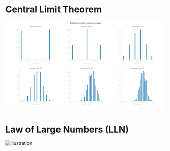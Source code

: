 # Central Limit Theorem
![illustration](https://github.com/gabriellegall/Python_Portfolio/blob/main/images/image3.PNG?raw=true)

# Law of Large Numbers (LLN)
![illustration](https://github.com/gabriellegall/Python_Portfolio/blob/main/images/image2.gif?raw=true)
